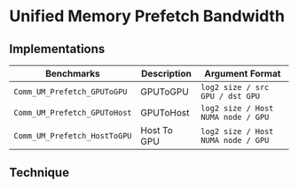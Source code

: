 # Unified Memory Prefetch Bandwidth

## Implementations

|Benchmarks|Description|Argument Format|
|-|-|-|
| `Comm_UM_Prefetch_GPUToGPU` | GPUToGPU | `log2 size / src GPU / dst GPU` |
| `Comm_UM_Prefetch_GPUToHost` | GPUToHost | `log2 size / Host NUMA node / GPU` |
| `Comm_UM_Prefetch_HostToGPU` | Host To GPU | `log2 size / Host NUMA node / GPU` |

## Technique


